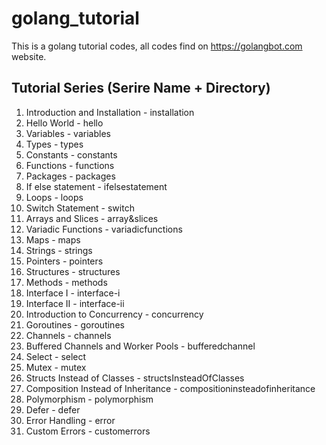 # golang_tutorial

This is a golang tutorial codes, all codes find on https://golangbot.com website.

## Tutorial Series (Serire Name + Directory)

1. Introduction and Installation - installation
2. Hello World - hello
3. Variables - variables
4. Types - types
5. Constants - constants
6. Functions - functions
7. Packages - packages
8. If else statement - ifelsestatement
9. Loops - loops
10. Switch Statement - switch
11. Arrays and Slices - array&slices
12. Variadic Functions - variadicfunctions
13. Maps - maps
14. Strings - strings
15. Pointers - pointers
16. Structures - structures
17. Methods - methods
18. Interface I - interface-i
19. Interface II - interface-ii
20. Introduction to Concurrency - concurrency
21. Goroutines - goroutines
22. Channels - channels
23. Buffered Channels and Worker Pools - bufferedchannel
24. Select - select
25. Mutex - mutex
26. Structs Instead of Classes - structsInsteadOfClasses
27. Composition Instead of Inheritance - compositioninsteadofinheritance
28. Polymorphism - polymorphism
29. Defer - defer
30. Error Handling - error
31. Custom Errors - customerrors